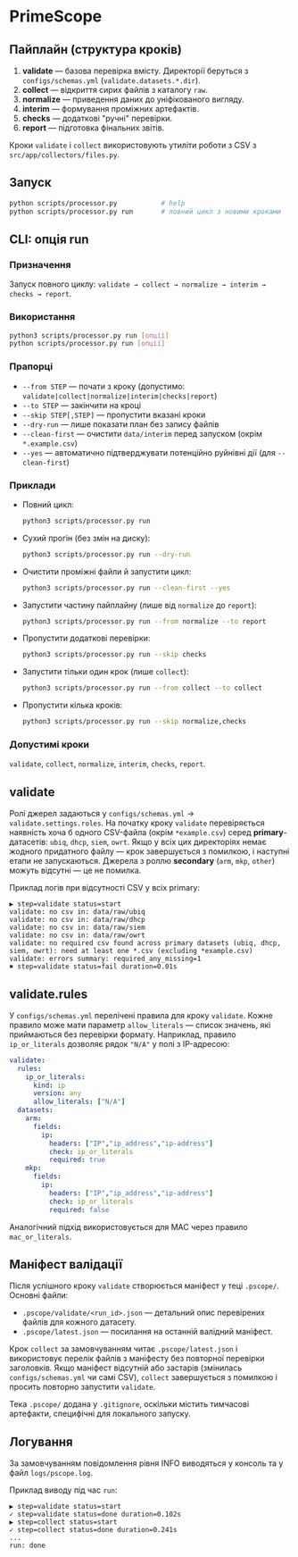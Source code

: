 # PrimeScope

## Пайплайн (структура кроків)
1. **validate** — базова перевірка вмісту. Директорії беруться з
   `configs/schemas.yml` (`validate.datasets.*.dir`).
2. **collect** — відкриття сирих файлів з каталогу `raw`.
3. **normalize** — приведення даних до уніфікованого вигляду.
4. **interim** — формування проміжних артефактів.
5. **checks** — додаткові "ручні" перевірки.
6. **report** — підготовка фінальних звітів.

Кроки `validate` і `collect` використовують утиліти роботи з CSV з
`src/app/collectors/files.py`.

## Запуск
```bash
python scripts/processor.py           # help
python scripts/processor.py run       # повний цикл з новими кроками
```

## CLI: опція run

### Призначення
Запуск повного циклу: `validate → collect → normalize → interim → checks → report`.

### Використання
```bash
python3 scripts/processor.py run [опції]
python scripts/processor.py run [опції]
```

### Прапорці
- `--from STEP` — почати з кроку (допустимо: `validate|collect|normalize|interim|checks|report`)
- `--to STEP` — закінчити на кроці
- `--skip STEP[,STEP]` — пропустити вказані кроки
- `--dry-run` — лише показати план без запису файлів
- `--clean-first` — очистити `data/interim` перед запуском (окрім `*.example.csv`)
- `--yes` — автоматично підтверджувати потенційно руйнівні дії (для `--clean-first`)

### Приклади
- Повний цикл:
  ```bash
  python3 scripts/processor.py run
  ```
- Сухий прогін (без змін на диску):
  ```bash
  python3 scripts/processor.py run --dry-run
  ```
- Очистити проміжні файли й запустити цикл:
  ```bash
  python3 scripts/processor.py run --clean-first --yes
  ```
- Запустити частину пайплайну (лише від `normalize` до `report`):
  ```bash
  python3 scripts/processor.py run --from normalize --to report
  ```
- Пропустити додаткові перевірки:
  ```bash
  python3 scripts/processor.py run --skip checks
  ```
- Запустити тільки один крок (лише `collect`):
  ```bash
  python3 scripts/processor.py run --from collect --to collect
  ```
- Пропустити кілька кроків:
  ```bash
  python3 scripts/processor.py run --skip normalize,checks
  ```

### Допустимі кроки
`validate`, `collect`, `normalize`, `interim`, `checks`, `report`.

## validate
Ролі джерел задаються у `configs/schemas.yml` → `validate.settings.roles`.
На початку кроку `validate` перевіряється наявність хоча б одного CSV-файла
(окрім `*example.csv`) серед **primary**-датасетів:
`ubiq`, `dhcp`, `siem`, `owrt`. Якщо у всіх цих директоріях немає жодного
придатного файлу — крок завершується з помилкою, і наступні етапи не
запускаються. Джерела з роллю **secondary** (`arm`, `mkp`, `other`) можуть
відсутні — це не помилка.

Приклад логів при відсутності CSV у всіх primary:

```text
▶ step=validate status=start
validate: no csv in: data/raw/ubiq
validate: no csv in: data/raw/dhcp
validate: no csv in: data/raw/siem
validate: no csv in: data/raw/owrt
validate: no required csv found across primary datasets (ubiq, dhcp, siem, owrt): need at least one *.csv (excluding *example.csv)
validate: errors summary: required_any_missing=1
✖ step=validate status=fail duration=0.01s
```

## validate.rules
У `configs/schemas.yml` перелічені правила для кроку `validate`. Кожне правило
може мати параметр `allow_literals` — список значень, які приймаються без
перевірки формату. Наприклад, правило `ip_or_literals` дозволяє рядок
`"N/A"` у полі з IP-адресою:

```yaml
validate:
  rules:
    ip_or_literals:
      kind: ip
      version: any
      allow_literals: ["N/A"]
  datasets:
    arm:
      fields:
        ip:
          headers: ["IP","ip_address","ip-address"]
          check: ip_or_literals
          required: true
    mkp:
      fields:
        ip:
          headers: ["IP","ip_address","ip-address"]
          check: ip_or_literals
          required: false
```

Аналогічний підхід використовується для MAC через правило `mac_or_literals`.

## Маніфест валідації
Після успішного кроку `validate` створюється маніфест у теці `.pscope/`.
Основні файли:

- `.pscope/validate/<run_id>.json` — детальний опис перевірених файлів для
  кожного датасету.
- `.pscope/latest.json` — посилання на останній валідний маніфест.

Крок `collect` за замовчуванням читає `.pscope/latest.json` і використовує
перелік файлів з маніфесту без повторної перевірки заголовків. Якщо маніфест
відсутній або застарів (змінилась `configs/schemas.yml` чи самі CSV), `collect`
завершується з помилкою і просить повторно запустити `validate`.

Тека `.pscope/` додана у `.gitignore`, оскільки містить тимчасові артефакти,
специфічні для локального запуску.

## Логування
За замовчуванням повідомлення рівня INFO виводяться у консоль та у файл `logs/pscope.log`.

Приклад виводу під час `run`:
```
▶ step=validate status=start
✓ step=validate status=done duration=0.102s
▶ step=collect status=start
✓ step=collect status=done duration=0.241s
...
run: done
```

